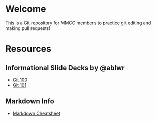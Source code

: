# Welcome
This is a Git repository for MMCC members to practice git editing and making pull requests!


# Resources
## Informational Slide Decks by @ablwr
* [Git 100](https://training.ashleyblewer.com/presentations/git-on-github.html#1)
* [Git 101](https://training.ashleyblewer.com/presentations/git.html#1)
  
## Markdown Info
* [Markdown Cheatsheet](https://github.com/adam-p/markdown-here/wiki/markdown-cheatsheet)

